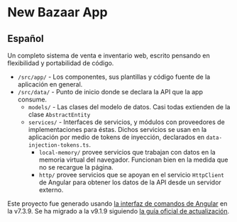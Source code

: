 # New Bazaar App

## Español

Un completo sistema de venta e inventario web, escrito pensando en flexibilidad y portabilidad de código.

* `/src/app/` - Los componentes, sus plantillas y código fuente de la aplicación en general.
* `/src/data/` - Punto de inicio donde se declara la API que la app consume.
  * `models/` - Las clases del modelo de datos. Casi todas extienden de la clase `AbstractEntity`
  * `services/` - Interfaces de servicios, y módulos con proveedores de implementaciones para éstas. Dichos servicios se usan en la aplicación por medio de tokens de inyección, declarados en `data-injection-tokens.ts`.
    * `local-memory/` provee servicios que trabajan con datos en la memoria virtual del navegador. Funcionan bien en la medida que no se recargue la página.
    * `http/` provee servicios que se apoyan en el servicio `HttpClient` de Angular para obtener los datos de la API desde un servidor externo.

Este proyecto fue generado usando [la interfaz de comandos de Angular](https://github.com/angular/angular-cli) en la v7.3.9.
Se ha migrado a la v9.1.9 siguiendo [la guía oficial de actualización](https://update.angular.io/).
